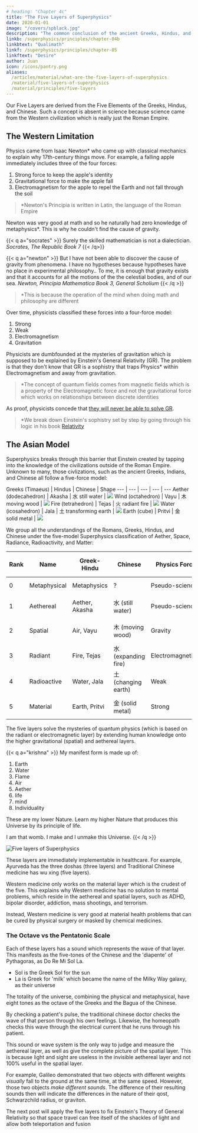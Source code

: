 ```yaml
---
# heading: "Chapter 4c"
title: "The Five Layers of Superphysics"
date: 2020-01-01
image: "/covers/spblack.jpg"
description: "The common conclusion of the ancient Greeks, Hindus, and Chinese"
linkb: /superphysics/principles/chapter-04b
linkbtext: "Qualimath"
linkf: /superphysics/principles/chapter-05
linkftext: "Desire"
author: Juan
icon: /icons/pantry.png
aliases:
  /articles/material/what-are-the-five-layers-of-superphysics
  /material/five-layers-of-superphysics
  /material/principles/five-layers
---
```



Our Five Layers are derived from the Five Elements of the Greeks, Hindus, and Chinese. Such a concept is absent in science because science came from the Western civilization which is really just the Roman Empire. 


## The Western Limitation

Physics came from Isaac Newton* who came up with classical mechanics to explain why 17th-century things move. For example, a falling apple immediately includes three of the four forces:

1. Strong force to keep the apple's identity
2. Gravitational force to make the apple fall
3. Electromagnetism for the apple to repel the Earth and not fall through the soil  

> *Newton's Principia is written in Latin, the language of the Roman Empire


Newton was very good at math and so he naturally had zero knowledge of metaphysics*. This is why he couldn't find the cause of gravity. 


{{< q a="socrates" >}}
Surely the skilled mathematician is not a dialectician.
<cite>Socrates, The Republic Book 7</cite>
{{< /q>}}


{{< q a="newton" >}}
But I have not been able to discover the cause of gravity from phenomena. I have no hypotheses because hypotheses have no place in experimental philosophy.. To me, it is enough that gravity exists and that it accounts for all the motions of the the celestial bodies, and of our sea. 
<cite>Newton, Principia Mathematica Book 3, General Scholium</cite>
{{< /q >}}


> *This is because the operation of the mind when doing math and philosophy are different


Over time, physicists classified these forces into a four-force model:

1. Strong
2. Weak
3. Electromagnetism
4. Gravitation

Physicists are dumbfounded at the mysteries of gravitation which is supposed to be explained by Einstein's General Relativity (GR). The problem is that they don't know that GR is a sophistry that traps Physics* within  Electromagnetism and away from gravitation. 

> *The concept of quantum fields comes from magnetic fields which is a property of the Electromagnetic force and not the gravitational force which works on relationships between discrete identities



As proof, physicists concede that [they will never be able to solve GR](https://www.forbes.com/sites/startswithabang/2019/12/04/this-is-why-scientists-will-never-exactly-solve-general-relativity/).

> *We break down Einstein's sophistry set by step by going through his logic in his book [Relativity](/research/einstein/relativity/section-02) 



## The Asian Model

Superphysics breaks through this barrier that Einstein created by tapping into the knowledge of the civilizations outside of the Roman Empire. Unknown to many, those civlizations, such as the ancient Greeks, Indians, and Chinese all follow a five-force model: 


Greeks (Timaeus) | Hindus | Chinese | Shape
--- | --- | --- | --- | ---
Aether (dodecahedron)  | Akasha | 水 still water | ![](/graphics/physics/dode.gif)
Wind (octahedron) | Vayu | 木 moving wood | ![](/graphics/physics/octa.gif)
Fire (tetrahedron) | Tejas | 火 radiant fire | ![](/graphics/physics/tetra.gif)
Water (icosahedron) | Jala | 土 transforming earth | ![](/graphics/physics/icos.gif)
Earth (cube) | Pritvi | 金 solid metal | ![](/graphics/physics/cube.gif)


We group all the understandings of the Romans, Greeks, Hindus, and Chinese under the five-model Superphysics classification of Aether, Space, Radiance, Radioactivity, and Matter:


Rank | Name | Greek-Hindu | Chinese | Physics Force | Superphysics Force | Force Carrier | Resulting particles in Superphysics | Pythagorean Note
--- | --- | --- | --- | --- | --- | --- | --- | --- 
0 | Metaphysical | Metaphysics | ? | Pseudo-science | Yang Yin | Soul | The One, Brahma, Tao | Octave
1 | Aethereal | Aether, Akasha | 水 (still water) | Pseudo-science | Creative force | Thought (effective qoa or idea) | qoa or quantum of aether | La 
2 | Spatial | Air, Vayu | 木 (moving wood) | Gravity | Gravity | Schwarzchild Radius (qost or graviton) | qost or quantum of spacetime | Sol
3 | Radiant | Fire, Tejas | 水 (expanding fire) | Electromagnetism | Male-Female force | Photon (qol) | qoe, qol | Mi
4 | Radioactive | Water, Jala | 土 (changing earth) | Weak | Radioactive force | W Z Bosons (qor) | qor or quantum of radioactivity | Re
5 | Material | Earth, Pritvi | 金 (solid metal) | Strong | Nuclear force | Gluons (effective qom) | qom (quarks) | Do


The five layers solve the mysteries of quantum physics (which is based on the radiant or electromagnetic layer) by extending human knowledge onto the higher gravitational (spatial) and aethereal layers. 



{{< q a="krishna" >}}
My manifest form is made up of:

1. Earth
2. Water
3. Flame
4. Air
5. Aether
6. life
7. mind
8. Individuality

These are my lower Nature. Learn my higher Nature that produces this Universe by its principle of life. 

I am that womb. I make and I unmake this Universe.
{{< /q >}}



![Five layers of Superphysics](/graphics/physics/egllayers.png)


These layers are immediately implementable in healthcare. For example, Ayurveda has the three doshas (three layers) and Traditional Chinese medicine has wu xing (five layers). 

Western medicine only works on the material layer which is the crudest of the five. This explains why Western medicine has no solution to mental problems, which reside in the aethereal and spatial layers, such as ADHD, bipolar disorder, addiction, mass shootings, and terrorism. 

Instead, Western medicine is very good at material health problems that can be cured by physical surgery or masked by chemical medicines. 



### The Octave vs the Pentatonic Scale

Each of these layers has a sound which represents the wave of that layer. This manifests as the five-tones of the Chinese and the 'diapente' of Pythagoras, as Do Re Mi Sol La.
- Sol is the Greek Sol for the sun
- La is Greek for 'milk' which became the name of the Milky Way galaxy, as their universe

The totality of the universe, combining the physical and metaphysical, have eight tones as the octave of the Greeks and the Bagua of the Chinese.

By checking a patient's pulse, the traditional chinese doctor checks the wave of that person through his own feelings. Likewise, the homeopath checks this wave through the electrical current that he runs through his patient. 

<!-- The Greeks on the other hand, used eight sounds to represent the five layers. Three, do-re-mi (C-D-E), are for the lower three layers, while fa-so-la-ti-do (F-G-A-B) are for the spatial and aethereal layers. C and G were common in Western Classical Music.   -->

This sound or wave system is the only way to judge and measure the aethereal layer, as well as give the complete picture of the spatial layer. This is because light and sight are useless in the invisible aethereal layer and not 100% useful in the spatial layer. 

For example, Galileo demonstrated that two objects with different weights *visually* fall to the ground at the same time, at the same speed. However, those two objects *make different sounds*. The difference of their resulting sounds then will indicate the differences in the nature of their qost, Schwarzchild radius, or graviton. 

The next post will apply the five layers to fix Einstein's Theory of General Relativity so that space travel can free itself of the shackles of light and allow both teleportation and fusion

<!-- leave ex  explain universal relativity which applies relativistic movement on the five layers. It explains how everything in the universe is interconnected.  
 -->
